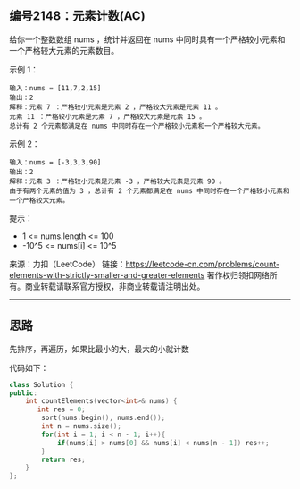 ## 编号2148：元素计数(AC)

给你一个整数数组 nums ，统计并返回在 nums 中同时具有一个严格较小元素和一个严格较大元素的元素数目。


示例 1：
```
输入：nums = [11,7,2,15]
输出：2
解释：元素 7 ：严格较小元素是元素 2 ，严格较大元素是元素 11 。
元素 11 ：严格较小元素是元素 7 ，严格较大元素是元素 15 。
总计有 2 个元素都满足在 nums 中同时存在一个严格较小元素和一个严格较大元素。
```
示例 2：
```
输入：nums = [-3,3,3,90]
输出：2
解释：元素 3 ：严格较小元素是元素 -3 ，严格较大元素是元素 90 。
由于有两个元素的值为 3 ，总计有 2 个元素都满足在 nums 中同时存在一个严格较小元素和一个严格较大元素。
```
提示：

* 1 <= nums.length <= 100
* -10^5 <= nums[i] <= 10^5

来源：力扣（LeetCode）
链接：https://leetcode-cn.com/problems/count-elements-with-strictly-smaller-and-greater-elements
著作权归领扣网络所有。商业转载请联系官方授权，非商业转载请注明出处。

---
## 思路

先排序，再遍历，如果比最小的大，最大的小就计数


代码如下：
```c++
class Solution {
public:
    int countElements(vector<int>& nums) {
       int res = 0;
        sort(nums.begin(), nums.end());
        int n = nums.size();
        for(int i = 1; i < n - 1; i++){
            if(nums[i] > nums[0] && nums[i] < nums[n - 1]) res++;
        }
        return res;
    }
};
```